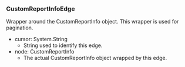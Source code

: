 ### CustomReportInfoEdge
Wrapper around the CustomReportInfo object. This wrapper is used for pagination.

- cursor: System.String
  - String used to identify this edge.
- node: CustomReportInfo
  - The actual CustomReportInfo object wrapped by this edge.

